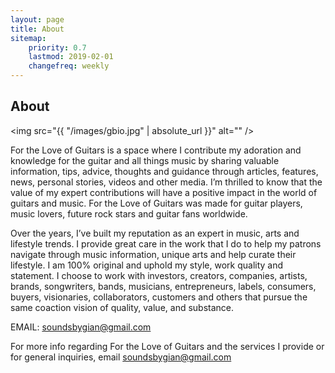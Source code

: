 ```yaml
---
layout: page
title: About
sitemap:
    priority: 0.7
    lastmod: 2019-02-01
    changefreq: weekly
---
```

## About

<span class="image left"><img src="{{ "/images/gbio.jpg" | absolute_url }}" alt="" /></span>

For the Love of Guitars is a space where I contribute my adoration and knowledge for the guitar and all things music by sharing valuable information, tips, advice, thoughts and guidance through articles, features, news, personal stories, videos and other media. I’m thrilled to know that the value of my expert contributions will have a positive impact in the world of guitars and music. For the Love of Guitars was made for guitar players, music lovers, future rock stars and guitar fans worldwide. 

Over the years, I’ve built my reputation as an expert in music, arts and lifestyle trends. I provide great care in the work that I do to help my patrons navigate through music information, unique arts and help curate their lifestyle. I am 100% original and uphold my style, work quality and statement. I choose to work with investors, creators, companies, artists, brands, songwriters, bands, musicians, entrepreneurs, labels, consumers, buyers, visionaries, collaborators, customers and others that pursue the same coaction vision of quality, value, and substance.

EMAIL: soundsbygian@gmail.com

For more info regarding For the Love of Guitars and the services I provide or for general inquiries, email soundsbygian@gmail.com
